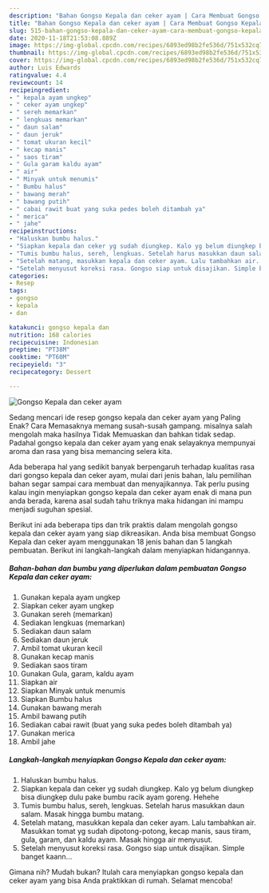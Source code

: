 ```yaml
---
description: "Bahan Gongso Kepala dan ceker ayam | Cara Membuat Gongso Kepala dan ceker ayam Yang Enak dan Simpel"
title: "Bahan Gongso Kepala dan ceker ayam | Cara Membuat Gongso Kepala dan ceker ayam Yang Enak dan Simpel"
slug: 515-bahan-gongso-kepala-dan-ceker-ayam-cara-membuat-gongso-kepala-dan-ceker-ayam-yang-enak-dan-simpel
date: 2020-11-18T21:53:08.889Z
image: https://img-global.cpcdn.com/recipes/6893ed98b2fe536d/751x532cq70/gongso-kepala-dan-ceker-ayam-foto-resep-utama.jpg
thumbnail: https://img-global.cpcdn.com/recipes/6893ed98b2fe536d/751x532cq70/gongso-kepala-dan-ceker-ayam-foto-resep-utama.jpg
cover: https://img-global.cpcdn.com/recipes/6893ed98b2fe536d/751x532cq70/gongso-kepala-dan-ceker-ayam-foto-resep-utama.jpg
author: Luis Edwards
ratingvalue: 4.4
reviewcount: 14
recipeingredient:
- " kepala ayam ungkep"
- " ceker ayam ungkep"
- " sereh memarkan"
- " lengkuas memarkan"
- " daun salam"
- " daun jeruk"
- " tomat ukuran kecil"
- " kecap manis"
- " saos tiram"
- " Gula garam kaldu ayam"
- " air"
- " Minyak untuk menumis"
- " Bumbu halus"
- " bawang merah"
- " bawang putih"
- " cabai rawit buat yang suka pedes boleh ditambah ya"
- " merica"
- " jahe"
recipeinstructions:
- "Haluskan bumbu halus."
- "Siapkan kepala dan ceker yg sudah diungkep. Kalo yg belum diungkep bisa diungkep dulu pake bumbu racik ayam goreng. Hehehe"
- "Tumis bumbu halus, sereh, lengkuas. Setelah harus masukkan daun salam. Masak hingga bumbu matang."
- "Setelah matang, masukkan kepala dan ceker ayam. Lalu tambahkan air. Masukkan tomat yg sudah dipotong-potong, kecap manis, saus tiram, gula, garam, dan kaldu ayam. Masak hingga air menyusut."
- "Setelah menyusut koreksi rasa. Gongso siap untuk disajikan. Simple banget kaann..."
categories:
- Resep
tags:
- gongso
- kepala
- dan

katakunci: gongso kepala dan 
nutrition: 168 calories
recipecuisine: Indonesian
preptime: "PT38M"
cooktime: "PT60M"
recipeyield: "3"
recipecategory: Dessert

---
```



![Gongso Kepala dan ceker ayam](https://img-global.cpcdn.com/recipes/6893ed98b2fe536d/751x532cq70/gongso-kepala-dan-ceker-ayam-foto-resep-utama.jpg)

Sedang mencari ide resep gongso kepala dan ceker ayam yang Paling Enak? Cara Memasaknya memang susah-susah gampang. misalnya salah mengolah maka hasilnya Tidak Memuaskan dan bahkan tidak sedap. Padahal gongso kepala dan ceker ayam yang enak selayaknya mempunyai aroma dan rasa yang bisa memancing selera kita.



Ada beberapa hal yang sedikit banyak berpengaruh terhadap kualitas rasa dari gongso kepala dan ceker ayam, mulai dari jenis bahan, lalu pemilihan bahan segar sampai cara membuat dan menyajikannya. Tak perlu pusing kalau ingin menyiapkan gongso kepala dan ceker ayam enak di mana pun anda berada, karena asal sudah tahu triknya maka hidangan ini mampu menjadi suguhan spesial.


Berikut ini ada beberapa tips dan trik praktis dalam mengolah gongso kepala dan ceker ayam yang siap dikreasikan. Anda bisa membuat Gongso Kepala dan ceker ayam menggunakan 18 jenis bahan dan 5 langkah pembuatan. Berikut ini langkah-langkah dalam menyiapkan hidangannya.

<!--inarticleads1-->

##### Bahan-bahan dan bumbu yang diperlukan dalam pembuatan Gongso Kepala dan ceker ayam:

1. Gunakan  kepala ayam ungkep
1. Siapkan  ceker ayam ungkep
1. Gunakan  sereh (memarkan)
1. Sediakan  lengkuas (memarkan)
1. Sediakan  daun salam
1. Sediakan  daun jeruk
1. Ambil  tomat ukuran kecil
1. Gunakan  kecap manis
1. Sediakan  saos tiram
1. Gunakan  Gula, garam, kaldu ayam
1. Siapkan  air
1. Siapkan  Minyak untuk menumis
1. Siapkan  Bumbu halus
1. Gunakan  bawang merah
1. Ambil  bawang putih
1. Sediakan  cabai rawit (buat yang suka pedes boleh ditambah ya)
1. Gunakan  merica
1. Ambil  jahe




<!--inarticleads2-->

##### Langkah-langkah menyiapkan Gongso Kepala dan ceker ayam:

1. Haluskan bumbu halus.
1. Siapkan kepala dan ceker yg sudah diungkep. Kalo yg belum diungkep bisa diungkep dulu pake bumbu racik ayam goreng. Hehehe
1. Tumis bumbu halus, sereh, lengkuas. Setelah harus masukkan daun salam. Masak hingga bumbu matang.
1. Setelah matang, masukkan kepala dan ceker ayam. Lalu tambahkan air. Masukkan tomat yg sudah dipotong-potong, kecap manis, saus tiram, gula, garam, dan kaldu ayam. Masak hingga air menyusut.
1. Setelah menyusut koreksi rasa. Gongso siap untuk disajikan. Simple banget kaann...




Gimana nih? Mudah bukan? Itulah cara menyiapkan gongso kepala dan ceker ayam yang bisa Anda praktikkan di rumah. Selamat mencoba!
